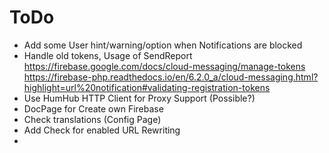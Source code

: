 # ToDo

- Add some User hint/warning/option when Notifications are blocked
- Handle old tokens, Usage of SendReport
  https://firebase.google.com/docs/cloud-messaging/manage-tokens
  https://firebase-php.readthedocs.io/en/6.2.0_a/cloud-messaging.html?highlight=url%20notification#validating-registration-tokens
- Use HumHub HTTP Client for Proxy Support (Possible?)
- DocPage for Create own Firebase
- Check translations (Config Page)
- Add Check for enabled URL Rewriting
- 